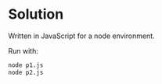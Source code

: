 # Solution

Written in JavaScript for a node environment.

Run with:
```bash
node p1.js
node p2.js
```